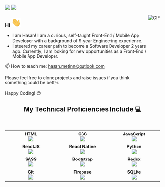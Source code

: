  [<img src="https://img.shields.io/badge/medium-%2312100E.svg?&style=for-the-badge&logo=medium&logoColor=white" />](https://github.com/Hasan-Metin)  [<img src="https://img.shields.io/badge/linkedin-%230077B5.svg?&style=for-the-badge&logo=linkedin&logoColor=white" />](https://www.linkedin.com/in/hasan-metin)

 <img align="right" height="270px" alt="GIF" src="https://i.pinimg.com/originals/e4/26/70/e426702edf874b181aced1e2fa5c6cde.gif" />

### Hi <img src="https://raw.githubusercontent.com/parth-27/parth-27/master/Hi.gif" width="30px">
- I am Hasan! I am a curious, self-taught Front-End / Mobile App Developer with a background of 9-year Engineering experience.
- I steered my career path to become a Software Developer 2 years ago. Currently, I am looking for new opportunities as a Front-End / Mobile App Developer.

📫 How to reach me: <a href="mailto: hasan.metinn@outlook.com">hasan.metinn@outlook.com</a>
<div>
Please feel free to clone projects and raise issues if you think something could be better.
 <br/><br/>
Happy Coding! 😊
<div align="center">



## My Technical Proficiencies Include :computer:

<br>
<table>
<tbody>
 
<tr>
  <td align="center" width="20%">
<span><b><center>HTML</center></b></span> 
<img height=65px src="https://img.icons8.com/color/2x/html-5.png"> 
</td>
  
  <td align="center" width="20%">
<span><b><center>CSS</center></b></span> 
<img height=65px src="https://img.icons8.com/color/72/css3.png"> 
</td>
  
  <td align="center" width="20%">
<span><b><center>JavaScript</center></b></span> 
<img height=65px src="https://img.icons8.com/color/2x/javascript.png"> 
</td>
</tr>

<tr>
  
<td align="center" width="20%">
<span><b><center>ReactJS</center></b></span> 
<img height=60px src="https://img.icons8.com/ultraviolet/2x/react.png"> 
</td>

<td align="center" width="20%">
<span><b><center>React Native</center></b></span> 
<img height=60px src="https://img.icons8.com/color/72/react-native.png"> 
</td>


<td align="center" width="20%">
<span><b><center>Python</center></b></span> 
<img height=65px src="https://img.icons8.com/color/2x/python.png"> 
</td>
</tr>

<tr>
 <td align="center" width="20%">
<span><b><center>SASS</center></b></span> 
<img height=65px src="https://img.icons8.com/color/72/sass.png"> 
</td>
 
 <td align="center" width="20%">
<span><b><center>Bootstrap</center></b></span> 
<img height=65px src="https://img.icons8.com/color/72/bootstrap.png"> 
</td>

 <td align="center" width="20%">
<span><b><center>Redux</center></b></span> 
<img height=65px src="https://img.icons8.com/color/72/redux.png"> 
</td>
</tr>

<tr>
<td align="center" width="20%">
<span><b><center>Git</center></b></span> 
<img height=65px src="https://img.icons8.com/ios-glyphs/2x/github-2.png"> 
</td>
 
 <td align="center" width="20%">
<span><b><center>Firebase</center></b></span> 
<img height=65px src="https://img.icons8.com/color/2x/firebase.png"> 
</td>


<td align="center" width="20%">
<span><b><center>SQLite</center></b></span> 
<img height=65px src="https://cdn0.iconfinder.com/data/icons/file-format-database-j-glyph-2/64/database_file_document-56-256.png"> 
</td>
</tr>

</tbody>
</table>

